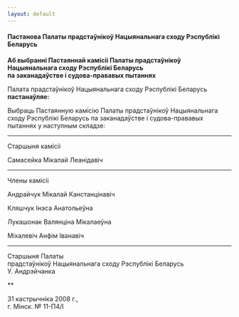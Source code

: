 ```yaml
---
layout: default
---
```


#### Пастанова Палаты прадстаўнікоў Нацыянальнага сходу Рэспублікі Беларусь

**Аб выбранні Пастаяннай камісіі Палаты прадстаўнікоў Нацыянальнага
сходу Рэспублікі Беларусь  
па заканадаўстве і судова-прававых пытаннях**

Палата прадстаўнікоў Нацыянальнага сходу Рэспублікі Беларусь
**пастанаўляе:**

Выбраць Пастаянную камісію Палаты прадстаўнікоў Нацыянальнага сходу
Рэспублікі Беларусь па заканадаўстве і судова-прававых пытаннях у
наступным складзе:

****

Старшыня камісіі

Самасейка Мікалай Леанідавіч

****

Члены камісіі

Андрайчук Мікалай Канстанцінавіч

Кляшчук Інэса Анатольеўна

Лукашонак Валянціна Мікалаеўна

Міхалевіч Анфім Iванавіч

****

Старшыня Палаты  
прадстаўнікоў Нацыянальнага сходу Рэспублікі Беларусь  
У. Андрэйчанка

**

31 кастрычніка 2008 г.,  
г. Мінск. № 11-П4/I
